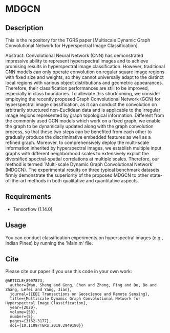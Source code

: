 # MDGCN
## Description
This is the repository for the TGRS paper [Multiscale Dynamic Graph Convolutional Network for Hyperspectral Image Classification].

Abstract: Convolutional Neural Network (CNN) has demonstrated impressive ability to represent hyperspectral images and to achieve promising results in hyperspectral image classification. However, traditional CNN models can only operate convolution on regular square image regions with fixed size and weights, so they cannot universally adapt to the distinct local regions with various object distributions and geometric appearances. Therefore, their classification performances are still to be improved, especially in class boundaries. To alleviate this shortcoming, we consider employing the recently proposed Graph Convolutional Network (GCN) for hyperspectral image classification, as it can conduct the convolution on arbitrarily structured non-Euclidean data and is applicable to the irregular image regions represented by graph topological information. Different from the commonly used GCN models which work on a fixed graph, we enable the graph to be dynamically updated along with the graph convolution process, so that these two steps can be benefited from each other to gradually produce the discriminative embedded features as well as a refined graph. Moreover, to comprehensively deploy the multi-scale information inherited by hyperspectral images, we establish multiple input graphs with different neighborhood scales to extensively exploit the diversified spectral-spatial correlations at multiple scales. Therefore, our method is termed `Multi-scale Dynamic Graph Convolutional Network' (MDGCN). The experimental results on three typical benchmark datasets firmly demonstrate the superiority of the proposed MDGCN to other state-of-the-art methods in both qualitative and quantitative aspects.


## Requirements

- Tensorflow (1.14.0)

## Usage

You can conduct classification experiments on hyperspectral images (e.g., Indian Pines) by running the 'Main.m' file.

## Cite
Please cite our paper if you use this code in your own work:

```
@ARTICLE{8907873,
  author={Wan, Sheng and Gong, Chen and Zhong, Ping and Du, Bo and Zhang, Lefei and Yang, Jian},
  journal={IEEE Transactions on Geoscience and Remote Sensing}, 
  title={Multiscale Dynamic Graph Convolutional Network for Hyperspectral Image Classification}, 
  year={2020},
  volume={58},
  number={5},
  pages={3162-3177},
  doi={10.1109/TGRS.2019.2949180}}

```
